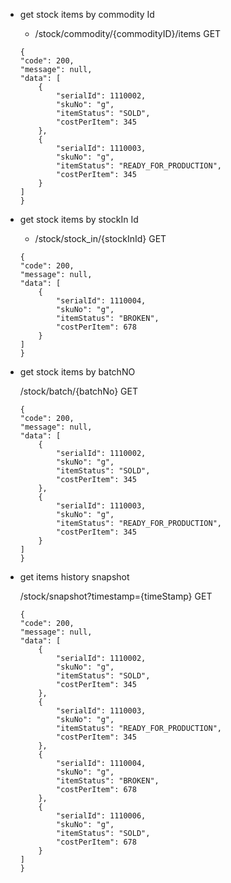 * get stock items by commodity Id

	* /stock/commodity/{commodityID}/items GET

	```
	{
    "code": 200,
    "message": null,
    "data": [
        {
            "serialId": 1110002,
            "skuNo": "g",
            "itemStatus": "SOLD",
            "costPerItem": 345
        },
        {
            "serialId": 1110003,
            "skuNo": "g",
            "itemStatus": "READY_FOR_PRODUCTION",
            "costPerItem": 345
        }
    ]
	}
	```

* get stock items by stockIn Id

	* /stock/stock_in/{stockInId} GET

	```
	{
    "code": 200,
    "message": null,
    "data": [
        {
            "serialId": 1110004,
            "skuNo": "g",
            "itemStatus": "BROKEN",
            "costPerItem": 678
        }
    ]
	}
	```

* get stock items by batchNO

	/stock/batch/{batchNo} GET

	```
	{
    "code": 200,
    "message": null,
    "data": [
        {
            "serialId": 1110002,
            "skuNo": "g",
            "itemStatus": "SOLD",
            "costPerItem": 345
        },
        {
            "serialId": 1110003,
            "skuNo": "g",
            "itemStatus": "READY_FOR_PRODUCTION",
            "costPerItem": 345
        }
    ]
	}
	```

* get items history snapshot
	
	/stock/snapshot?timestamp={timeStamp} GET

	```
	{
    "code": 200,
    "message": null,
    "data": [
        {
            "serialId": 1110002,
            "skuNo": "g",
            "itemStatus": "SOLD",
            "costPerItem": 345
        },
        {
            "serialId": 1110003,
            "skuNo": "g",
            "itemStatus": "READY_FOR_PRODUCTION",
            "costPerItem": 345
        },
        {
            "serialId": 1110004,
            "skuNo": "g",
            "itemStatus": "BROKEN",
            "costPerItem": 678
        },
        {
            "serialId": 1110006,
            "skuNo": "g",
            "itemStatus": "SOLD",
            "costPerItem": 678
        }
    ]
	}
	```
